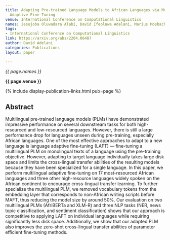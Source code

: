 ```yaml
---
title: Adapting Pre-trained Language Models to African Languages via Multilingual
  Adaptive Fine-Tuning
venue: International Conference on Computational Linguistics
names: Jesujoba Oluwadara Alabi, David Ifeoluwa Adelani, Marius Mosbach, D. Klakow
tags:
- International Conference on Computational Linguistics
link: https://arxiv.org/abs/2204.06487
author: David Adelani
categories: Publications
layout: paper

---
```


*{{ page.names }}*

**{{ page.venue }}**

{% include display-publication-links.html pub=page %}

## Abstract

Multilingual pre-trained language models (PLMs) have demonstrated impressive performance on several downstream tasks for both high-resourced and low-resourced languages. However, there is still a large performance drop for languages unseen during pre-training, especially African languages. One of the most effective approaches to adapt to a new language is language adaptive fine-tuning (LAFT) — fine-tuning a multilingual PLM on monolingual texts of a language using the pre-training objective. However, adapting to target language individually takes large disk space and limits the cross-lingual transfer abilities of the resulting models because they have been specialized for a single language. In this paper, we perform multilingual adaptive fine-tuning on 17 most-resourced African languages and three other high-resource languages widely spoken on the African continent to encourage cross-lingual transfer learning. To further specialize the multilingual PLM, we removed vocabulary tokens from the embedding layer that corresponds to non-African writing scripts before MAFT, thus reducing the model size by around 50%. Our evaluation on two multilingual PLMs (AfriBERTa and XLM-R) and three NLP tasks (NER, news topic classification, and sentiment classification) shows that our approach is competitive to applying LAFT on individual languages while requiring significantly less disk space. Additionally, we show that our adapted PLM also improves the zero-shot cross-lingual transfer abilities of parameter efficient fine-tuning methods.